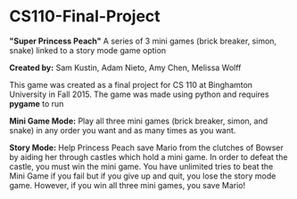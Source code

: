 # CS110-Final-Project
**"Super Princess Peach"** 
A series of 3 mini games (brick breaker, simon, snake) linked to a story mode game option

**Created by:** Sam Kustin, Adam Nieto, Amy Chen, Melissa Wolff

This game was created as a final project for CS 110 at Binghamton University in Fall 2015.
The game was made using python and requires **pygame** to run

**Mini Game Mode:**
Play all three mini games (brick breaker, simon, and snake) in any order you want and as many times as you want.

**Story Mode:** 
Help Princess Peach save Mario from the clutches of Bowser by aiding her through castles which hold a mini game. In order to defeat the castle, you must win the mini game. You have unlimited tries to beat the Mini Game if you fail but if you give up and quit, you lose the story mode game. However, if you win all three mini games, you save Mario!

